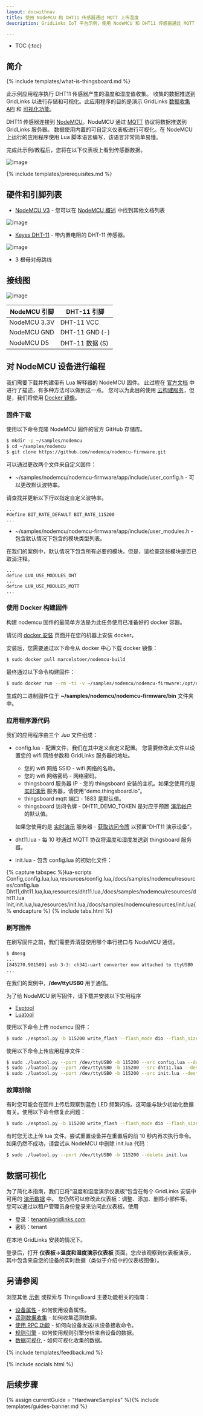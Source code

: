 ```yaml
---
layout: docwithnav
title: 使用 NodeMCU 和 DHT11 传感器通过 MQTT 上传温度
description: GridLinks IoT 平台示例，使用 NodeMCU 和 DHT11 传感器通过 MQTT 上传温度数据。

---
```


* TOC
{:toc}

## 简介
{% include templates/what-is-thingsboard.md %}

此示例应用程序执行 DHT11 传感器产生的温度和湿度值收集。
收集的数据推送到 GridLinks 以进行存储和可视化。此应用程序的目的是演示 GridLinks [数据收集 API](/docs/user-guide/telemetry/) 和 [可视化功能](/docs/user-guide/visualization/)。

DHT11 传感器连接到 [NodeMCU](https://en.wikipedia.org/wiki/NodeMCU)。NodeMCU 通过 [MQTT](https://en.wikipedia.org/wiki/MQTT) 协议将数据推送到 GridLinks 服务器。
数据使用内置的可自定义仪表板进行可视化。在 NodeMCU 上运行的应用程序使用 Lua 脚本语言编写，该语言非常简单易懂。

完成此示例/教程后，您将在以下仪表板上看到传感器数据。

![image](/images/samples/nodemcu/temperature/dashboard.png)

{% include templates/prerequisites.md %}

## 硬件和引脚列表

 - [NodeMCU V3](https://www.aliexpress.com/item/1pcs-Wireless-module-NodeMcu-Lua-WIFI-Internet-of-Things-development-board-based-ESP8266-CP2102-with-pcb/32656401198.html?spm=2114.01010208.3.1.JnJev4&ws_ab_test=searchweb0_0,searchweb201602_3_10065_10068_10000007_10084_10083_10080_10082_10081_10060_10061_10062_10056_10055_10037_10054_10033_10059_10032_10099_10078_10079_10077_10073_10097_10100_10096_10070_423_10052_10050_424_10051,searchweb201603_2&btsid=22a4a35a-c3ac-4896-b8b4-8ce38945d312) - 您可以在 [NodeMCU 概述](/docs/samples/nodemcu/) 中找到其他文档列表
 
 ![image](/images/samples/nodemcu/temperature/nodemcu-pinout.jpg)
 
 - [Keyes DHT-11](https://www.aliexpress.com/item/Smart-3pin-KEYES-KY-015-DHT-11-DHT11-Digital-Temperature-And-Relative-Humidity-Sensor-Module-PCB/32571935933.html) - 带内置电阻的 DHT-11 传感器。 

 ![image](/images/samples/nodemcu/temperature/dht-pinout.jpg)
 
 - 3 根母对母跳线

## 接线图

 ![image](/images/samples/nodemcu/temperature/schema.png)

NodeMCU 引脚 | DHT-11 引脚
-----------|-----------
NodeMCU 3.3V | DHT-11 VCC
NodeMCU GND | DHT-11 GND (-)
NodeMCU D5 | DHT-11 数据 (S)

## 对 NodeMCU 设备进行编程

我们需要下载并构建带有 Lua 解释器的 NodeMCU 固件。
此过程在 [官方文档](https://nodemcu.readthedocs.io/) 中进行了描述，有多种方法可以做到这一点。
您可以为此目的使用 [云构建服务](http://nodemcu-build.com/)，但是，我们将使用 [Docker 镜像](https://hub.docker.com/r/marcelstoer/nodemcu-build/)。

### 固件下载

使用以下命令克隆 NodeMCU 固件的官方 GitHub 存储库。

```bash
$ mkdir -p ~/samples/nodemcu
$ cd ~/samples/nodemcu
$ git clone https://github.com/nodemcu/nodemcu-firmware.git
```
可以通过更改两个文件来自定义固件：

 - ~/samples/nodemcu/nodemcu-firmware/app/include/user_config.h - 可以更改默认波特率。
 
请查找并更新以下行以指定自定义波特率。
 
```
...
#define BIT_RATE_DEFAULT BIT_RATE_115200
...
```

 - ~/samples/nodemcu/nodemcu-firmware/app/include/user_modules.h - 包含默认情况下包含的模块类型列表。

在我们的案例中，默认情况下包含所有必要的模块。但是，请检查这些模块是否已取消注释。

```
...
define LUA_USE_MODULES_DHT
...
define LUA_USE_MODULES_MQTT
...
```

### 使用 Docker 构建固件

构建 nodemcu 固件的最简单方法是为此任务使用已准备好的 docker 容器。

请访问 [docker 安装](https://docs.docker.com/engine/installation/) 页面并在您的机器上安装 docker。

安装后，您需要通过以下命令从 docker 中心下载 docker 镜像：

```bash
$ sudo docker pull marcelstoer/nodemcu-build 
```

最终通过以下命令构建固件：

```bash
$ sudo docker run --rm -ti -v ~/samples/nodemcu/nodemcu-firmware:/opt/nodemcu-firmware marcelstoer/nodemcu-build
```

生成的二进制固件位于 **~/samples/nodemcu/nodemcu-firmware/bin** 文件夹中。

### 应用程序源代码

我们的应用程序由三个 *.lua* 文件组成：

 - config.lua - 配置文件，我们在其中定义自定义配置。
   您需要修改此文件以设置您的 wifi 网络参数和 GridLinks 服务器的地址。
   - 您的 wifi 网络 SSID - wifi 网络的名称。
   - 您的 wifi 网络密码 - 网络密码。
   - thingsboard 服务器 IP - 您的 thingsboard 安装的主机。如果您使用的是 [实时演示](https://demo.thingsboard.io/) 服务器，请使用“demo.thingsboard.io”。
   - thingsboard mqtt 端口 - 1883 是默认值。
   - thingsboard 访问令牌 - DHT11_DEMO_TOKEN 是对应于预置 [演示帐户](/docs/samples/demo-account/#tenant-devices) 的默认值。
   
   如果您使用的是 [实时演示](https://demo.thingsboard.io/) 服务器 - [获取访问令牌](/docs/user-guide/ui/devices/#manage-device-credentials) 以预置“DHT11 演示设备”。
 - dht11.lua - 每 10 秒通过 MQTT 协议将温度和湿度发送到 thingsboard 服务器。
 - init.lua - 包含 config.lua 的初始化文件：

{% capture tabspec %}lua-scripts
Config,config.lua,lua,resources/config.lua,/docs/samples/nodemcu/resources/config.lua
Dht11,dht11.lua,lua,resources/dht11.lua,/docs/samples/nodemcu/resources/dht11.lua
Init,init.lua,lua,resources/init.lua,/docs/samples/nodemcu/resources/init.lua{% endcapture %}
{% include tabs.html %}

### 刷写固件

在刷写固件之前，我们需要弄清楚使用哪个串行接口与 NodeMCU 通信。

```bash
$ dmesg
...
[845270.901509] usb 3-3: ch341-uart converter now attached to ttyUSB0
...
```

在我们的案例中，**/dev/ttyUSB0** 用于通信。

为了给 NodeMCU 刷写固件，请下载并安装以下实用程序
 
 - [Esptool](https://github.com/espressif/esptool)
 - [Luatool](https://github.com/4refr0nt/luatool)

使用以下命令上传 nodemcu 固件：

```bash
$ sudo ./esptool.py -b 115200 write_flash --flash_mode dio --flash_size 32m 0x0 ~~/samples/nodemcu/nodemcu-firmware/bin/nodemcu_integer_master_*.bin --verify
```

使用以下命令上传应用程序文件：

```bash
$ sudo ./luatool.py --port /dev/ttyUSB0 -b 115200 --src config.lua --dest config.lua -v
$ sudo ./luatool.py --port /dev/ttyUSB0 -b 115200 --src dht11.lua --dest dht11.lua -v
$ sudo ./luatool.py --port /dev/ttyUSB0 -b 115200 --src init.lua --dest init.lua -v
```

### 故障排除

有时您可能会在固件上传后观察到蓝色 LED 频繁闪烁。这可能与缺少初始化数据有关。使用以下命令修复此问题：

```bash
$ sudo ./esptool.py -b 115200 write_flash --flash_mode dio --flash_size 32m 0x3fc000 ~/samples/nodemcu/nodemcu-firmware/bin/esp_init_data_default.bin --verify
```

有时您无法上传 lua 文件。尝试重置设备并在重置后的前 10 秒内再次执行命令。如果仍然不成功，请尝试从 NodeMCU 中删除 init.lua 代码：

```bash
$ sudo ./luatool.py --port /dev/ttyUSB0 -b 115200 --delete init.lua
```

## 数据可视化

为了简化本指南，我们已将“温度和湿度演示仪表板”包含在每个 GridLinks 安装中可用的 [演示数据](/docs/samples/demo-account/) 中。
您仍然可以修改此仪表板：调整、添加、删除小部件等。
您可以通过以租户管理员身份登录来访问此仪表板。使用

 - 登录：tenant@gridlinks.com
 - 密码：tenant
 
在本地 GridLinks 安装的情况下。
 
登录后，打开 **仪表板->温度和湿度演示仪表板** 页面。您应该观察到仪表板演示，其中包含来自您的设备的实时数据（类似于介绍中的仪表板图像）。
 
## 另请参阅

浏览其他 [示例](/docs/samples) 或探索与 ThingsBoard 主要功能相关的指南：

 - [设备属性](/docs/user-guide/attributes/) - 如何使用设备属性。
 - [遥测数据收集](/docs/user-guide/telemetry/) - 如何收集遥测数据。
 - [使用 RPC 功能](/docs/user-guide/rpc/) - 如何向设备发送/从设备接收命令。
 - [规则引擎](/docs/user-guide/rule-engine/) - 如何使用规则引擎分析来自设备的数据。
 - [数据可视化](/docs/user-guide/visualization/) - 如何可视化收集的数据。

{% include templates/feedback.md %}
 
{% include socials.html %}


## 后续步骤

{% assign currentGuide = "HardwareSamples" %}{% include templates/guides-banner.md %}
